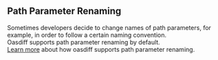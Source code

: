 ## Path Parameter Renaming
Sometimes developers decide to change names of path parameters, for example, in order to follow a certain naming convention.  
Oasdiff supports path parameter renaming by default.  
[Learn more](MATCHING-ENDPOINTS.md) about how oasdiff supports path parameter renaming.

